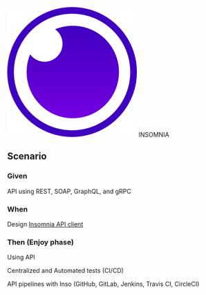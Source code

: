 <div class="insomnia-logo">
    <img src="insomnia-logo.png">
    <span class="logo-text">INSOMNIA</span>
</div>

## Scenario
### Given
API using REST, SOAP, GraphQL, and gRPC

### When
Design [Insomnia API client](https://insomnia.rest/)

### Then (Enjoy phase)

Using API

Centralized and Automated tests (CI/CD)

API pipelines with Inso (GitHub, GitLab, Jenkins, Travis CI, CircleCI)